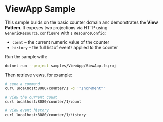 # ViewApp Sample

This sample builds on the basic counter domain and demonstrates the **View Pattern**. It exposes two projections via HTTP using `GenericResource.configure` with a `ResourceConfig`:

- `count` – the current numeric value of the counter
- `history` – the full list of events applied to the counter

Run the sample with:

```bash
dotnet run --project samples/ViewApp/ViewApp.fsproj
```

Then retrieve views, for example:

```bash
# send a command
curl localhost:8080/counter/1 -d '"Increment"'

# view the current count
curl localhost:8080/counter/1/count

# view event history
curl localhost:8080/counter/1/history
```
